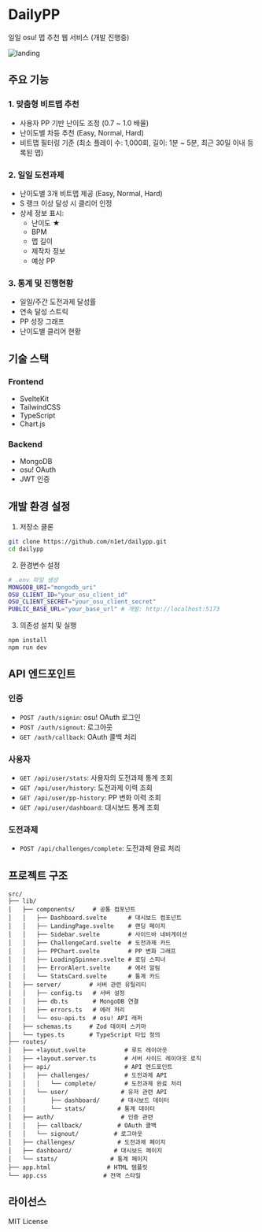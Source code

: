 # DailyPP

일일 osu! 맵 추천 웹 서비스 (개발 진행중)

![landing](https://github.com/user-attachments/assets/f8fb0208-c39b-4d30-96e6-1c2f15b6118f)

## 주요 기능

### 1. 맞춤형 비트맵 추천
- 사용자 PP 기반 난이도 조정 (0.7 ~ 1.0 배율)
- 난이도별 차등 추천 (Easy, Normal, Hard)
- 비트맵 필터링 기준 (최소 플레이 수: 1,000회, 길이: 1분 ~ 5분, 최근 30일 이내 등록된 맵)

### 2. 일일 도전과제
- 난이도별 3개 비트맵 제공 (Easy, Normal, Hard)
- S 랭크 이상 달성 시 클리어 인정
- 상세 정보 표시:
  - 난이도 ★
  - BPM
  - 맵 길이
  - 제작자 정보
  - 예상 PP

### 3. 통계 및 진행현황
- 일일/주간 도전과제 달성률
- 연속 달성 스트릭
- PP 성장 그래프
- 난이도별 클리어 현황

## 기술 스택

### Frontend
- SvelteKit
- TailwindCSS
- TypeScript
- Chart.js

### Backend
- MongoDB
- osu! OAuth
- JWT 인증

## 개발 환경 설정

1. 저장소 클론
~~~bash
git clone https://github.com/n1et/dailypp.git
cd dailypp
~~~

2. 환경변수 설정
~~~bash
# .env 파일 생성
MONGODB_URI="mongodb_uri"
OSU_CLIENT_ID="your_osu_client_id"
OSU_CLIENT_SECRET="your_osu_client_secret"
PUBLIC_BASE_URL="your_base_url" # 개발: http://localhost:5173
~~~

3. 의존성 설치 및 실행
~~~bash
npm install
npm run dev
~~~

## API 엔드포인트

### 인증
- `POST /auth/signin`: osu! OAuth 로그인
- `POST /auth/signout`: 로그아웃
- `GET /auth/callback`: OAuth 콜백 처리

### 사용자
- `GET /api/user/stats`: 사용자의 도전과제 통계 조회
- `GET /api/user/history`: 도전과제 이력 조회
- `GET /api/user/pp-history`: PP 변화 이력 조회
- `GET /api/user/dashboard`: 대시보드 통계 조회

### 도전과제
- `POST /api/challenges/complete`: 도전과제 완료 처리

## 프로젝트 구조
~~~
src/
├── lib/
│   ├── components/     # 공통 컴포넌트
│   │   ├── Dashboard.svelte      # 대시보드 컴포넌트
│   │   ├── LandingPage.svelte    # 랜딩 페이지
│   │   ├── Sidebar.svelte        # 사이드바 네비게이션
│   │   ├── ChallengeCard.svelte  # 도전과제 카드
│   │   ├── PPChart.svelte        # PP 변화 그래프
│   │   ├── LoadingSpinner.svelte # 로딩 스피너
│   │   ├── ErrorAlert.svelte     # 에러 알림
│   │   └── StatsCard.svelte      # 통계 카드
│   ├── server/        # 서버 관련 유틸리티
│   │   ├── config.ts   # 서버 설정
│   │   ├── db.ts       # MongoDB 연결
│   │   ├── errors.ts   # 에러 처리
│   │   └── osu-api.ts  # osu! API 래퍼
│   ├── schemas.ts     # Zod 데이터 스키마
│   └── types.ts       # TypeScript 타입 정의
├── routes/
│   ├── +layout.svelte           # 루트 레이아웃
│   ├── +layout.server.ts        # 서버 사이드 레이아웃 로직
│   ├── api/                     # API 엔드포인트
│   │   ├── challenges/          # 도전과제 API
│   │   │   └── complete/        # 도전과제 완료 처리
│   │   └── user/               # 유저 관련 API
│   │       ├── dashboard/      # 대시보드 데이터
│   │       └── stats/         # 통계 데이터
│   ├── auth/                   # 인증 관련
│   │   ├── callback/          # OAuth 콜백
│   │   └── signout/          # 로그아웃
│   ├── challenges/            # 도전과제 페이지
│   ├── dashboard/            # 대시보드 페이지
│   └── stats/               # 통계 페이지
├── app.html                # HTML 템플릿
└── app.css                # 전역 스타일
~~~

## 라이선스

MIT License
